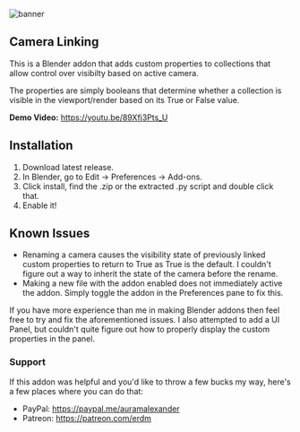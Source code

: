 ![banner](https://github.com/Auram/cameralinking/assets/7597586/04d77d38-14ee-4695-bac1-24cd4bdf7e7b)
## Camera Linking

This is a Blender addon that adds custom properties to collections that allow control over visibilty based on active camera.

The properties are simply booleans that determine whether a collection is visible in the viewport/render based on its True or False value.

**Demo Video:** https://youtu.be/89Xfj3Pts_U

## Installation

1. Download latest release.
2. In Blender, go to Edit -> Preferences -> Add-ons.
3. Click install, find the .zip or the extracted .py script and double click that.
4. Enable it!

## Known Issues

- Renaming a camera causes the visibility state of previously linked custom properties to return to True as True is the default. I couldn't figure out a way to inherit the state of the camera before the rename.
- Making a new file with the addon enabled does not immediately active the addon. Simply toggle the addon in the Preferences pane to fix this.

If you have more experience than me in making Blender addons then feel free to try and fix the aforementioned issues. I also attempted to add a UI Panel, but couldn't quite figure out how to properly display the custom properties in the panel.

### Support

If this addon was helpful and you'd like to throw a few bucks my way, here's a few places where you can do that:
- PayPal: https://paypal.me/auramalexander
- Patreon: https://patreon.com/erdm
